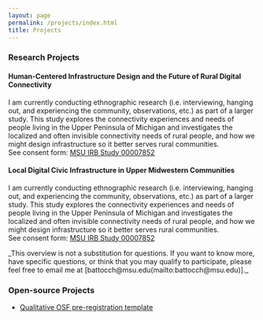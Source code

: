 ```yaml
---
layout: page
permalink: /projects/index.html
title: Projects
---
```


### Research Projects

#### Human-Centered Infrastructure Design and the Future of Rural Digital Connectivity

I am currently conducting ethnographic research (i.e. interviewing, hanging out, and experiencing the community, observations, etc.) as part of a larger study. This study explores the connectivity experiences and needs of people living in the Upper Peninsula of Michigan and investigates the localized and often invisible connectivity needs of rural people, and how we might design infrastructure so it better serves rural communities.
<br>
See consent form: [MSU IRB Study 00007852](https://drive.google.com/file/d/12YZbIda_gLvGJVufgwHk9b81o9HVbTj-/view?usp=sharing)

#### Local Digital Civic Infrastructure in Upper Midwestern Communities

I am currently conducting ethnographic research (i.e. interviewing, hanging out, and experiencing the community, observations, etc.) as part of a larger study. This study explores the connectivity experiences and needs of people living in the Upper Peninsula of Michigan and investigates the localized and often invisible connectivity needs of rural people, and how we might design infrastructure so it better serves rural communities.
<br>
See consent form: [MSU IRB Study 00007852](https://drive.google.com/file/d/12YZbIda_gLvGJVufgwHk9b81o9HVbTj-/view?usp=sharing)
<p>
_This overview is not a substitution for questions. If you want to know more, have specific questions, or think that you may qualify to participate, please feel free to email me at [battocch@msu.edu(mailto:battocch@msu.edu)]._

### Open-source Projects

- [Qualitative OSF pre-registration template](https://github.com/afbat/OSF-Qualitative-Preregistration-Template)

